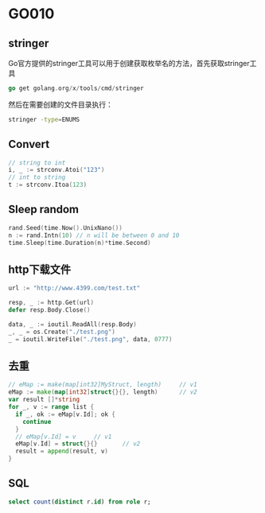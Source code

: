 # GO010

## stringer

Go官方提供的stringer工具可以用于创建获取枚举名的方法，首先获取stringer工具

```go
go get golang.org/x/tools/cmd/stringer
```

然后在需要创建的文件目录执行：

```bash
stringer -type=ENUMS
```



## Convert

```go
// string to int
i, _ := strconv.Atoi("123")
// int to string
t := strconv.Itoa(123)
```



## Sleep random

```go
rand.Seed(time.Now().UnixNano())
n := rand.Intn(10) // n will be between 0 and 10
time.Sleep(time.Duration(n)*time.Second)
```



## http下载文件

```go
url := "http://www.4399.com/test.txt"

resp, _ := http.Get(url)
defer resp.Body.Close()

data, _ := ioutil.ReadAll(resp.Body)
_, _ = os.Create("./test.png")
_ = ioutil.WriteFile("./test.png", data, 0777)
```



## 去重

```go
// eMap := make(map[int32]MyStruct, length) 	// v1
eMap := make(map[int32]struct{}{}, length)		// v2
var result []*string
for _, v := range list {
  if _, ok := eMap[v.Id]; ok {
    continue
  }
  // eMap[v.Id] = v		// v1
  eMap[v.Id] = struct{}{}		// v2
  result = append(result, v)
}
```



## SQL

```sql
select count(distinct r.id) from role r;
```

